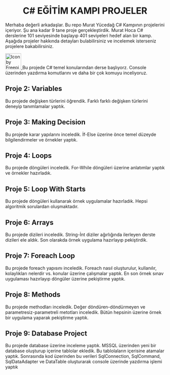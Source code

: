 <h1 align="center">C# EĞİTİM KAMPI PROJELER </h1>

Merhaba değerli arkadaşlar. Bu repo Murat Yücedağ C# Kampının projelerini içeriyor. Şu ana kadar 9 tane proje gerçekleştirdik. Murat Hoca C# derslerine 101 seviyesinde başlayıp 401 seviyeleri hedef alan bir kamp. Aşağıda projeler hakkında detayları bulabilirsiniz ve incelemek isterseniz projelere bakabilirsiniz. 


<a href="https://www.freepik.com/search">
    <img src="https://raw.githubusercontent.com/receppazarli/CSharpEducationCamp/main/geography_12743755.gif" alt="Icon by Freepik" width="50">
</a> Bu projede C# temel konularından derse başlıyorz. Console üzerinden yazdırma komutlarını ve daha bir çok komuyu inceliyoruz.

<h2> Proje 2: Variables  </h2>
Bu projede değişken türlerini öğrendik. Farklı farklı değişken türlerini deneyip tanımlamalar yaptık.

<h2> Proje 3: Making Decision </h2>
Bu projede karar yapılarını inceledik. İf-Else üzerine önce temel düzeyde bilgilendirmeler ve örnekler yaptık.

<h2> Proje 4: Loops </h2>
Bu projede döngüleri inceledik. For-While döngüleri üzerine anlatımlar yaptık ve örnekler hazırladık.

<h2> Proje 5: Loop With Starts  </h2>
Bu projede döngüleri kullanarak örnek uygulamalar hazırladık. Hepsi algoritmik sorulardan oluşmaktadır.

<h2> Proje 6: Arrays  </h2>
Bu projede dizileri inceledik. String-İnt diziler ağırlığında ilerleyen derste dizileri ele aldık. Son olarakda örnek uygulama hazırlayıp pekiştirdik.

<h2> Proje 7: Foreach Loop </h2>
Bu projede foreach yapısını inceledik. Foreach nasıl oluşturulur, kullanılır, kolaylıkları nelerdir vs. konular üzerine çalışmalar yaptık. En son örnek sınav uygulaması hazırlayıp döngüler üzerine pekiştirme yaptık.

<h2> Proje 8: Methods </h2>
Bu projede methodları inceledik. Değer döndüren-döndürmeyen ve parametresiz-parametreli metotları inceledik. Bütün hepsinin üzerine örnek bir uygulama yaparak pekiştirme yaptık.

<h2> Proje 9: Database Project  </h2>
Bu projede database üzerine inceleme yaptık. MSSQL üzerinden yeni bir database oluşturup içerine tablolar ekledik. Bu tablolaların içerisine atamalar yaptık. Sonrasında kod üzerinden bu verileri SqlConnection, SqlCommand, SqlDataAdapter ve DataTable oluşturarak console üzerinde yazdırma işlemi yaptık




